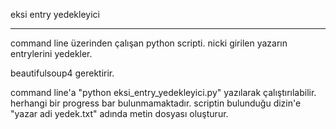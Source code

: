 eksi entry yedekleyici

-----------------------------------

command line üzerinden çalışan python scripti.
nicki girilen yazarın entrylerini yedekler.

beautifulsoup4 gerektirir.

command line'a "python eksi_entry_yedekleyici.py" yazılarak çalıştırılabilir.
herhangi bir progress bar bulunmamaktadır.
scriptin bulunduğu dizin'e "yazar adi yedek.txt" adında metin dosyası oluşturur.